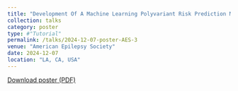 ```yaml
---
title: "Development Of A Machine Learning Polyvariant Risk Prediction Model For Severe Cutaneous Adverse Drug Reactions To Carbamazepine And Other Aromatic Antiseizure Medications"
collection: talks
category: poster
type: #"Tutorial"
permalink: /talks/2024-12-07-poster-AES-3
venue: "American Epilepsy Society"
date: 2024-12-07
location: "LA, CA, USA"
---
```


<p><a href='/files/20241109 poster for AES USA.pdf' target='_blank' download>Download poster (PDF)</a></p>